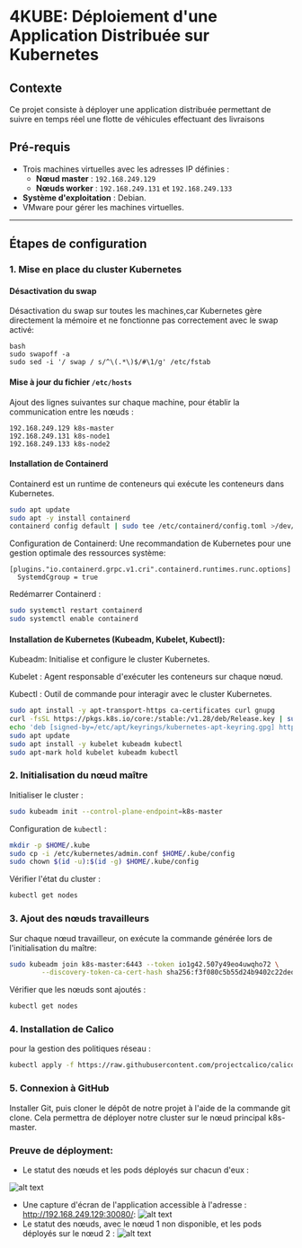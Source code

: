 # 4KUBE: Déploiement d'une Application Distribuée sur Kubernetes

## Contexte
Ce projet consiste à déployer une application distribuée permettant de suivre en temps réel une flotte de véhicules effectuant des livraisons

## Pré-requis
- Trois machines virtuelles avec les adresses IP définies :
  - **Nœud master** : `192.168.249.129`
  - **Nœuds worker** : `192.168.249.131` et `192.168.249.133`
- **Système d'exploitation** : Debian.
- VMware pour gérer les machines virtuelles.

---

## Étapes de configuration

### 1. Mise en place du cluster Kubernetes
#### Désactivation du swap
Désactivation du swap sur toutes les machines,car Kubernetes gère directement la mémoire et ne fonctionne pas correctement avec le swap activé:
```
bash
sudo swapoff -a
sudo sed -i '/ swap / s/^\(.*\)$/#\1/g' /etc/fstab
```

#### Mise à jour du fichier `/etc/hosts`
Ajout des lignes suivantes sur chaque machine, pour établir la communication entre les nœuds :
```plaintext
192.168.249.129 k8s-master
192.168.249.131 k8s-node1
192.168.249.133 k8s-node2
```

#### Installation de Containerd
 Containerd est un runtime de conteneurs qui exécute les conteneurs dans Kubernetes.
```bash
sudo apt update
sudo apt -y install containerd
containerd config default | sudo tee /etc/containerd/config.toml >/dev/null 2>&1
```
Configuration de Containerd: Une recommandation de Kubernetes pour une gestion optimale des ressources système:
```plaintext
[plugins."io.containerd.grpc.v1.cri".containerd.runtimes.runc.options]
  SystemdCgroup = true
```
Redémarrer Containerd :
```bash
sudo systemctl restart containerd
sudo systemctl enable containerd
```

#### Installation de Kubernetes (Kubeadm, Kubelet, Kubectl):
Kubeadm: Initialise et configure le cluster Kubernetes.

Kubelet : Agent responsable d'exécuter les conteneurs sur chaque nœud.

Kubectl : Outil de commande pour interagir avec le cluster Kubernetes.
```bash
sudo apt install -y apt-transport-https ca-certificates curl gnupg
curl -fsSL https://pkgs.k8s.io/core:/stable:/v1.28/deb/Release.key | sudo gpg --dearmor -o /etc/apt/keyrings/kubernetes-apt-keyring.gpg
echo 'deb [signed-by=/etc/apt/keyrings/kubernetes-apt-keyring.gpg] https://pkgs.k8s.io/core:/stable:/v1.28/deb/ /' | sudo tee /etc/apt/sources.list.d/kubernetes.list
sudo apt update
sudo apt install -y kubelet kubeadm kubectl
sudo apt-mark hold kubelet kubeadm kubectl
```

### 2. Initialisation du nœud maître
Initialiser le cluster :
```bash
sudo kubeadm init --control-plane-endpoint=k8s-master
```
Configuration de `kubectl` :
```bash
mkdir -p $HOME/.kube
sudo cp -i /etc/kubernetes/admin.conf $HOME/.kube/config
sudo chown $(id -u):$(id -g) $HOME/.kube/config
```
Vérifier l'état du cluster :
```bash
kubectl get nodes
```

### 3. Ajout des nœuds travailleurs
Sur chaque nœud travailleur, on exécute la commande générée lors de l'initialisation du maître:
```bash
sudo kubeadm join k8s-master:6443 --token io1g42.507y49eo4uwqho72 \
        --discovery-token-ca-cert-hash sha256:f3f080c5b55d24b9402c22ded56b1c3787f6538185f00c00d71cf7710893ce79

```
Vérifier que les nœuds sont ajoutés :
```bash
kubectl get nodes
```

### 4. Installation de Calico
 pour la gestion des politiques réseau :
```bash
kubectl apply -f https://raw.githubusercontent.com/projectcalico/calico/v3.26.1/manifests/calico.yaml
```
### 5. Connexion à GitHub 
Installer Git, puis cloner le dépôt de notre projet à l'aide de la commande git clone. Cela permettra de déployer notre cluster sur le nœud principal k8s-master.
### Preuve de déployment:
* Le statut des nœuds et les pods déployés sur chacun d'eux :


![alt text](<Capture d'écran 2024-12-10 093410.png>)
* Une capture d'écran de l'application accessible à l'adresse : http://192.168.249.129:30080/:
![alt text](<Capture d'écran 2024-12-10 093226.png>)
* Le statut des nœuds, avec le nœud 1 non disponible, et les pods déployés sur le nœud 2 :
![alt text](<Capture d'écran 2024-12-10 100420.png>)



